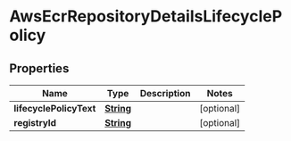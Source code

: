 

# AwsEcrRepositoryDetailsLifecyclePolicy


## Properties

| Name | Type | Description | Notes |
|------------ | ------------- | ------------- | -------------|
|**lifecyclePolicyText** | [**String**](String.md) |  |  [optional] |
|**registryId** | [**String**](String.md) |  |  [optional] |



